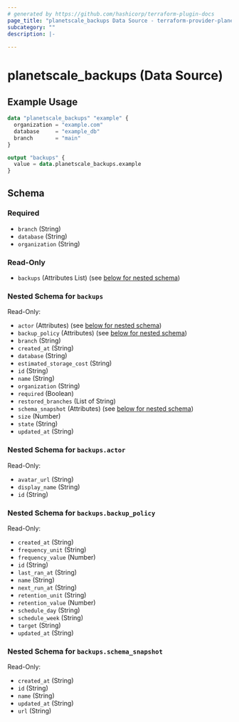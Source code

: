 ```yaml
---
# generated by https://github.com/hashicorp/terraform-plugin-docs
page_title: "planetscale_backups Data Source - terraform-provider-planetscale"
subcategory: ""
description: |-
  
---
```


# planetscale_backups (Data Source)



## Example Usage

```terraform
data "planetscale_backups" "example" {
  organization = "example.com"
  database     = "example_db"
  branch       = "main"
}

output "backups" {
  value = data.planetscale_backups.example
}
```

<!-- schema generated by tfplugindocs -->
## Schema

### Required

- `branch` (String)
- `database` (String)
- `organization` (String)

### Read-Only

- `backups` (Attributes List) (see [below for nested schema](#nestedatt--backups))

<a id="nestedatt--backups"></a>
### Nested Schema for `backups`

Read-Only:

- `actor` (Attributes) (see [below for nested schema](#nestedatt--backups--actor))
- `backup_policy` (Attributes) (see [below for nested schema](#nestedatt--backups--backup_policy))
- `branch` (String)
- `created_at` (String)
- `database` (String)
- `estimated_storage_cost` (String)
- `id` (String)
- `name` (String)
- `organization` (String)
- `required` (Boolean)
- `restored_branches` (List of String)
- `schema_snapshot` (Attributes) (see [below for nested schema](#nestedatt--backups--schema_snapshot))
- `size` (Number)
- `state` (String)
- `updated_at` (String)

<a id="nestedatt--backups--actor"></a>
### Nested Schema for `backups.actor`

Read-Only:

- `avatar_url` (String)
- `display_name` (String)
- `id` (String)


<a id="nestedatt--backups--backup_policy"></a>
### Nested Schema for `backups.backup_policy`

Read-Only:

- `created_at` (String)
- `frequency_unit` (String)
- `frequency_value` (Number)
- `id` (String)
- `last_ran_at` (String)
- `name` (String)
- `next_run_at` (String)
- `retention_unit` (String)
- `retention_value` (Number)
- `schedule_day` (String)
- `schedule_week` (String)
- `target` (String)
- `updated_at` (String)


<a id="nestedatt--backups--schema_snapshot"></a>
### Nested Schema for `backups.schema_snapshot`

Read-Only:

- `created_at` (String)
- `id` (String)
- `name` (String)
- `updated_at` (String)
- `url` (String)
